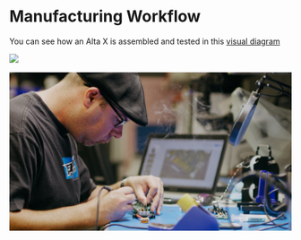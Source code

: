 # Manufacturing Workflow

You can see how an Alta X is assembled and tested in this [visual diagram](https://drive.google.com/open?id=1vwbAT0KIT-b9yOsGZpzmCyf3TiPHkdvr)

![](../../../.gitbook/assets/ax_manufacturingflowchart_02.png)

![](../../../.gitbook/assets/a001_c004_06287m.0002191.jpg)


